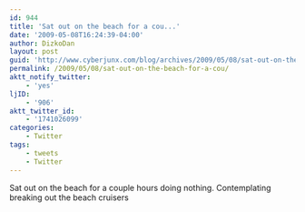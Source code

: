 ```yaml
---
id: 944
title: 'Sat out on the beach for a cou...'
date: '2009-05-08T16:24:39-04:00'
author: DizkoDan
layout: post
guid: 'http://www.cyberjunx.com/blog/archives/2009/05/08/sat-out-on-the-beach-for-a-cou/'
permalink: /2009/05/08/sat-out-on-the-beach-for-a-cou/
aktt_notify_twitter:
    - 'yes'
ljID:
    - '906'
aktt_twitter_id:
    - '1741026099'
categories:
    - Twitter
tags:
    - tweets
    - Twitter
---
```


Sat out on the beach for a couple hours doing nothing. Contemplating breaking out the beach cruisers